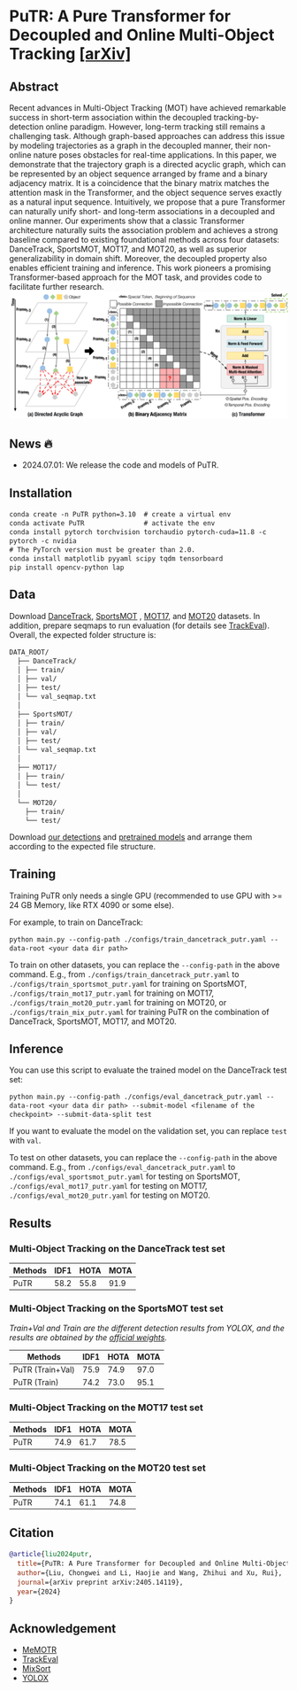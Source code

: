 # PuTR: A Pure Transformer for Decoupled and Online Multi-Object Tracking [[arXiv]](https://www.arxiv.org/abs/2405.14119)

## Abstract
Recent advances in Multi-Object Tracking (MOT) have achieved remarkable success in short-term association within the decoupled tracking-by-detection online paradigm. However, long-term tracking still remains a challenging task. Although graph-based approaches can address this issue by modeling trajectories as a graph in the decoupled manner, their non-online nature poses obstacles for real-time applications. In this paper, we demonstrate that the trajectory graph is a directed acyclic graph, which can be represented by an object sequence arranged by frame and a binary adjacency matrix. It is a coincidence that the binary matrix matches the attention mask in the Transformer, and the object sequence serves exactly as a natural input sequence. Intuitively, we propose that a pure Transformer can naturally unify short- and long-term associations in a decoupled and online manner. Our experiments show that a classic Transformer architecture naturally suits the association problem and achieves a strong baseline compared to existing foundational methods across four datasets: DanceTrack, SportsMOT, MOT17, and MOT20, as well as superior generalizability in domain shift. Moreover, the decoupled property also enables efficient training and inference. This work pioneers a promising Transformer-based approach for the MOT task, and provides code to facilitate further research.
![PuTR](./assets/intro.jpg)

## News :fire:
- 2024.07.01: We release the code and models of PuTR.

## Installation

```shell
conda create -n PuTR python=3.10  # create a virtual env
conda activate PuTR               # activate the env
conda install pytorch torchvision torchaudio pytorch-cuda=11.8 -c pytorch -c nvidia
# The PyTorch version must be greater than 2.0.
conda install matplotlib pyyaml scipy tqdm tensorboard
pip install opencv-python lap
```

## Data
Download [DanceTrack](https://dancetrack.github.io/), [SportsMOT](https://github.com/MCG-NJU/SportsMOT)
, [MOT17](https://motchallenge.net/data/MOT17/), and [MOT20](https://motchallenge.net/data/MOT20/) datasets. In addition, prepare seqmaps to run evaluation (for details see [TrackEval](https://github.com/JonathonLuiten/TrackEval)). Overall, the expected folder structure is: 

```
DATA_ROOT/
  ├── DanceTrack/
  │ ├── train/
  │ ├── val/
  │ ├── test/
  │ └── val_seqmap.txt
  │
  ├── SportsMOT/
  │ ├── train/
  │ ├── val/
  │ ├── test/
  │ └── val_seqmap.txt
  │
  ├── MOT17/
  │ ├── train/
  │ └── test/
  │
  └── MOT20/
    ├── train/
    └── test/
```
Download [our detections](https://drive.google.com/drive/folders/1nk6kAizjjobHA9yPsDcJxUqjyjUVcLwb?usp=sharing) and [pretrained models](https://drive.google.com/drive/folders/1mpP0U_bnrdgEy3sJUKMfEWghlOuWZnZI) and arrange them according to the expected file structure.

## Training
Training PuTR only needs a single GPU (recommended to use GPU with >= 24 GB Memory, like RTX 4090 or some else).

For example, to train on DanceTrack:
```shell
python main.py --config-path ./configs/train_dancetrack_putr.yaml --data-root <your data dir path>
```
To train on other datasets, you can replace the `--config-path` in the above command. E.g., from `./configs/train_dancetrack_putr.yaml` to `./configs/train_sportsmot_putr.yaml` for training on SportsMOT, `./configs/train_mot17_putr.yaml` for training on MOT17, `./configs/train_mot20_putr.yaml` for training on MOT20, or `./configs/train_mix_putr.yaml` for training PuTR on the combination of DanceTrack, SportsMOT, MOT17, and MOT20.

## Inference
You can use this script to evaluate the trained model on the DanceTrack test set:
```shell
python main.py --config-path ./configs/eval_dancetrack_putr.yaml --data-root <your data dir path> --submit-model <filename of the checkpoint> --submit-data-split test
```
If you want to evaluate the model on the validation set, you can replace `test` with `val`.

To test on other datasets, you can replace the `--config-path` in the above command. E.g., from `./configs/eval_dancetrack_putr.yaml` to `./configs/eval_sportsmot_putr.yaml` for testing on SportsMOT, `./configs/eval_mot17_putr.yaml` for testing on MOT17, `./configs/eval_mot20_putr.yaml` for testing on MOT20.

## Results

### Multi-Object Tracking on the DanceTrack test set


| Methods   | IDF1 | HOTA | MOTA   |
| --------- |------|------|--------|
| PuTR      | 58.2 | 55.8 | 91.9   | 


### Multi-Object Tracking on the SportsMOT test set
*Train+Val and Train are the different detection results from YOLOX, and the results are obtained by the [official weights](https://github.com/MCG-NJU/MixSort).*

| Methods      | IDF1 | HOTA     | MOTA |
|--------------| ---- |----------|------| 
| PuTR (Train+Val) | 75.9| 74.9| 97.0 | 
| PuTR (Train) | 74.2|73.0| 95.1 | 


### Multi-Object Tracking on the MOT17 test set

| Methods | IDF1 | HOTA       | MOTA  |
| ------- | ---- |------------|-------|
| PuTR | 74.9|  61.7|  78.5 |

### Multi-Object Tracking on the MOT20 test set

| Methods | IDF1 | HOTA       | MOTA  |
| ------- | ---- |------------|-------|
| PuTR | 74.1|  61.1|  74.8 |

## Citation
```bibtex
@article{liu2024putr,
  title={PuTR: A Pure Transformer for Decoupled and Online Multi-Object Tracking},
  author={Liu, Chongwei and Li, Haojie and Wang, Zhihui and Xu, Rui},
  journal={arXiv preprint arXiv:2405.14119},
  year={2024}
}
```
## Acknowledgement
- [MeMOTR](https://github.com/MCG-NJU/MeMOTR)
- [TrackEval](https://github.com/JonathonLuiten/TrackEval)
- [MixSort](https://github.com/MCG-NJU/MixSort)
- [YOLOX](https://github.com/Megvii-BaseDetection/YOLOX)

